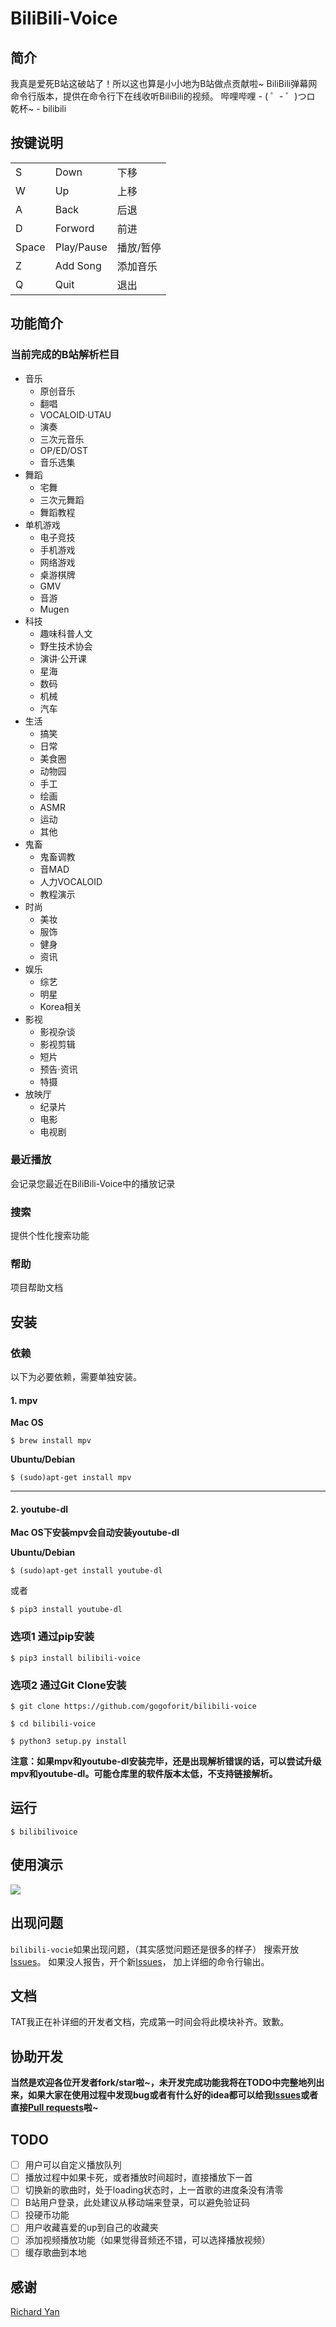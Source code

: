 # BiliBili-Voice

##  简介
我真是爱死B站这破站了！所以这也算是小小地为B站做点贡献啦~
BiliBili弹幕网命令行版本，提供在命令行下在线收听BiliBili的视频。
哔哩哔哩 - ( ゜- ゜)つロ 乾杯~ - bilibili

## 按键说明
<table>
<tr> <td>S</td> <td>Down</td> <td>下移</td> </tr>
	<tr> <td>W</td> <td>Up</td> <td>上移</td> </tr>
	<tr> <td>A</td> <td>Back</td> <td>后退</td> </tr>
	<tr> <td>D</td> <td>Forword</td> <td>前进</td> </tr>
	<tr> <td>Space</td> <td>Play/Pause</td> <td>播放/暂停</td> </tr>
	<tr> <td>Z</td> <td>Add Song</td> <td>添加音乐</td> </tr>
	<tr> <td>Q</td> <td>Quit</td> <td>退出</td> </tr>
</table>

## 功能简介

### 当前完成的B站解析栏目
* 音乐
  - 原创音乐
  - 翻唱
  - VOCALOID·UTAU
  - 演奏
  - 三次元音乐
  - OP/ED/OST
  - 音乐选集	
* 舞蹈
  - 宅舞
  - 三次元舞蹈
  - 舞蹈教程
* 单机游戏
  - 电子竞技
  - 手机游戏
  - 网络游戏
  - 桌游棋牌
  - GMV
  - 音游
  - Mugen
* 科技
  - 趣味科普人文
  - 野生技术协会
  - 演讲·公开课
  - 星海
  - 数码
  - 机械
  - 汽车
* 生活
  - 搞笑
  - 日常
  - 美食圈
  - 动物园
  - 手工
  - 绘画
  - ASMR
  - 运动
  - 其他
* 鬼畜
  - 鬼畜调教
  - 音MAD
  - 人力VOCALOID
  - 教程演示
* 时尚
  - 美妆
  - 服饰
  - 健身
  - 资讯
* 娱乐
  - 综艺
  - 明星
  - Korea相关
* 影视
  - 影视杂谈
  - 影视剪辑
  - 短片
  - 预告·资讯
  - 特摄
* 放映厅
  - 纪录片
  - 电影
  - 电视剧

### 最近播放
会记录您最近在BiliBili-Voice中的播放记录

### 搜索
提供个性化搜索功能

### 帮助
项目帮助文档

##  安装

### 依赖
以下为必要依赖，需要单独安装。

#### 1. mpv<br>
**Mac OS**
```
$ brew install mpv
```
**Ubuntu/Debian**
```
$ (sudo)apt-get install mpv
```
----------------------------------------
#### 2. youtube-dl<br>

**Mac OS下安装mpv会自动安装youtube-dl**

**Ubuntu/Debian**
```
$ (sudo)apt-get install youtube-dl 
```
或者
```
$ pip3 install youtube-dl
```


### 选项1 通过pip安装
```
$ pip3 install bilibili-voice
```

### 选项2 通过Git Clone安装
```
$ git clone https://github.com/gogoforit/bilibili-voice
```
```
$ cd bilibili-voice
```
```
$ python3 setup.py install
```

**注意：如果mpv和youtube-dl安装完毕，还是出现解析错误的话，可以尝试升级mpv和youtube-dl。可能仓库里的软件版本太低，不支持链接解析。**

## 运行
```
$ bilibilivoice
```
## 使用演示
![](https://storage6.cuntuku.com/2017/12/15/KlmRE.gif)

## 出现问题
`bilibili-vocie`如果出现问题，（其实感觉问题还是很多的样子）
搜索开放[Issues](https://github.com/gogoforit/bilibili-voice/issues)。 如果没人报告，开个新[Issues](https://github.com/gogoforit/bilibili-voice/issues)， 加上详细的命令行输出。

## 文档
TAT我正在补详细的开发者文档，完成第一时间会将此模块补齐。致歉。


## 协助开发
**当然是欢迎各位开发者fork/star啦~，未开发完成功能我将在TODO中完整地列出来，如果大家在使用过程中发现bug或者有什么好的idea都可以给我[Issues](https://github.com/gogoforit/bilibili-voice/issues)或者直接[Pull requests](https://github.com/gogoforit/bilibili-voice/pulls)啦~**

## TODO

+ [ ] 用户可以自定义播放队列
+ [ ] 播放过程中如果卡死，或者播放时间超时，直接播放下一首
+ [ ] 切换新的歌曲时，处于loading状态时，上一首歌的进度条没有清零
+ [ ] B站用户登录，此处建议从移动端来登录，可以避免验证码
+ [ ] 投硬币功能
+ [ ] 用户收藏喜爱的up到自己的收藏夹
+ [ ] 添加视频播放功能（如果觉得音频还不错，可以选择播放视频）
+ [ ] 缓存歌曲到本地

## 感谢
[Richard Yan](https://github.com/xrichardyan)






   
  

